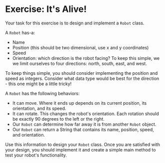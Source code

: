 # Exercise: It's Alive!

Your task for this exercise is to design and implement a `Robot` class.

A `Robot` has-a:

* Name
* Position (this should be two dimensional, use x and y coordinates)
* Speed
* Orientation: which direction is the robot facing? To keep this simple, we we limit ourselves to four directions: north, south, east, and west.

To keep things simple, you should consider implementing the position and speed as integers. Consider what data type would be best for the direction - this one might be a little tricky!

A `Robot` has the following behaviors:

* It can move. Where it ends up depends on its current position, its orientation, and its speed.
* It can rotate. This changes the robot's orientation. Each rotation should be exactly 90 degrees to the left or the right.
* Our `Robot` can determine how far away it is from another `Robot` object.
* Our `Robot` can return a String that contains its name, position, speed, and orientation.

Use this information to design your `Robot` class. Once you are satisfied with your design, you should implement it and create a simple main method to test your robot's functionality.
